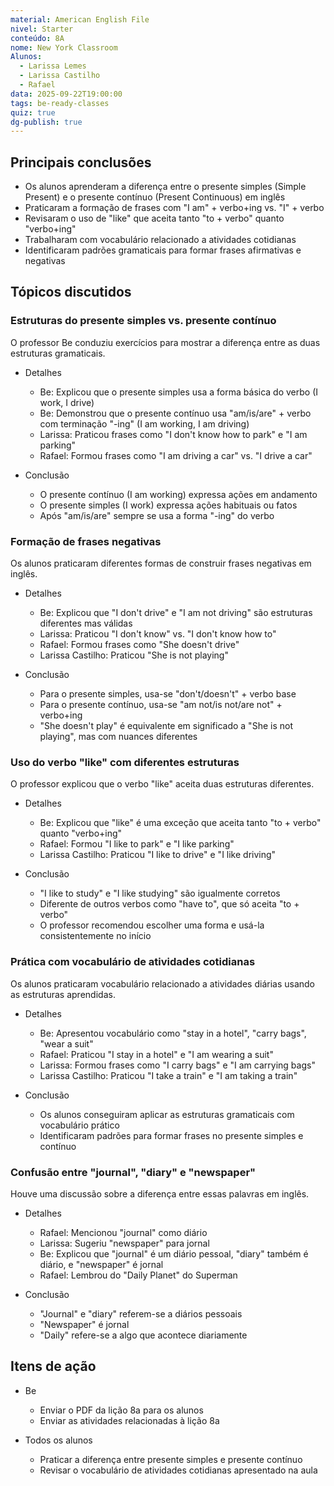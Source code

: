 ```yaml
---
material: American English File
nivel: Starter
conteúdo: 8A
nome: New York Classroom
Alunos:
  - Larissa Lemes
  - Larissa Castilho
  - Rafael
data: 2025-09-22T19:00:00
tags: be-ready-classes
quiz: true
dg-publish: true
---
```

## Principais conclusões

- Os alunos aprenderam a diferença entre o presente simples (Simple Present) e o presente contínuo (Present Continuous) em inglês
- Praticaram a formação de frases com "I am" + verbo+ing vs. "I" + verbo
- Revisaram o uso de "like" que aceita tanto "to + verbo" quanto "verbo+ing"
- Trabalharam com vocabulário relacionado a atividades cotidianas
- Identificaram padrões gramaticais para formar frases afirmativas e negativas

## Tópicos discutidos

### Estruturas do presente simples vs. presente contínuo

O professor Be conduziu exercícios para mostrar a diferença entre as duas estruturas gramaticais.

- Detalhes
    
    - Be: Explicou que o presente simples usa a forma básica do verbo (I work, I drive)
    - Be: Demonstrou que o presente contínuo usa "am/is/are" + verbo com terminação "-ing" (I am working, I am driving)
    - Larissa: Praticou frases como "I don't know how to park" e "I am parking"
    - Rafael: Formou frases como "I am driving a car" vs. "I drive a car"
- Conclusão
    
    - O presente contínuo (I am working) expressa ações em andamento
    - O presente simples (I work) expressa ações habituais ou fatos
    - Após "am/is/are" sempre se usa a forma "-ing" do verbo

### Formação de frases negativas

Os alunos praticaram diferentes formas de construir frases negativas em inglês.

- Detalhes
    
    - Be: Explicou que "I don't drive" e "I am not driving" são estruturas diferentes mas válidas
    - Larissa: Praticou "I don't know" vs. "I don't know how to"
    - Rafael: Formou frases como "She doesn't drive"
    - Larissa Castilho: Praticou "She is not playing"
- Conclusão
    
    - Para o presente simples, usa-se "don't/doesn't" + verbo base
    - Para o presente contínuo, usa-se "am not/is not/are not" + verbo+ing
    - "She doesn't play" é equivalente em significado a "She is not playing", mas com nuances diferentes

### Uso do verbo "like" com diferentes estruturas

O professor explicou que o verbo "like" aceita duas estruturas diferentes.

- Detalhes
    
    - Be: Explicou que "like" é uma exceção que aceita tanto "to + verbo" quanto "verbo+ing"
    - Rafael: Formou "I like to park" e "I like parking"
    - Larissa Castilho: Praticou "I like to drive" e "I like driving"
- Conclusão
    
    - "I like to study" e "I like studying" são igualmente corretos
    - Diferente de outros verbos como "have to", que só aceita "to + verbo"
    - O professor recomendou escolher uma forma e usá-la consistentemente no início

### Prática com vocabulário de atividades cotidianas

Os alunos praticaram vocabulário relacionado a atividades diárias usando as estruturas aprendidas.

- Detalhes
    
    - Be: Apresentou vocabulário como "stay in a hotel", "carry bags", "wear a suit"
    - Rafael: Praticou "I stay in a hotel" e "I am wearing a suit"
    - Larissa: Formou frases como "I carry bags" e "I am carrying bags"
    - Larissa Castilho: Praticou "I take a train" e "I am taking a train"
- Conclusão
    
    - Os alunos conseguiram aplicar as estruturas gramaticais com vocabulário prático
    - Identificaram padrões para formar frases no presente simples e contínuo

### Confusão entre "journal", "diary" e "newspaper"

Houve uma discussão sobre a diferença entre essas palavras em inglês.

- Detalhes
    
    - Rafael: Mencionou "journal" como diário
    - Larissa: Sugeriu "newspaper" para jornal
    - Be: Explicou que "journal" é um diário pessoal, "diary" também é diário, e "newspaper" é jornal
    - Rafael: Lembrou do "Daily Planet" do Superman
- Conclusão
    
    - "Journal" e "diary" referem-se a diários pessoais
    - "Newspaper" é jornal
    - "Daily" refere-se a algo que acontece diariamente

## Itens de ação

- Be
    
    - Enviar o PDF da lição 8a para os alunos
    - Enviar as atividades relacionadas à lição 8a
- Todos os alunos
    
    - Praticar a diferença entre presente simples e presente contínuo
    - Revisar o vocabulário de atividades cotidianas apresentado na aula